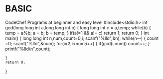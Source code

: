 # BASIC
CodeChef Programs at beginner and easy level
#include<stdio.h>
int gcd(long long int a,long long int b)
{
    long long int c = a,temp;
	while(b)
	{
		temp = a%b;
		a = b;
		b = temp;
	}
	if(a!=1 && a!= c)
		return 1;
	return 0;
}
int main()
{
	long long int n,num,count=0,i;
	scanf("%lld",&n);
	while(n--)
	{
		count =0;
		scanf("%lld",&num);
		for(i=2;i<num;i++)
		{
			if(gcd(i,num))
				count++;
		}
		printf("%lld\n",count);
		
	}
	return 0;
}
